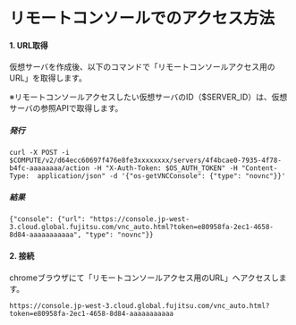 # リモートコンソールでのアクセス方法

#### 1. URL取得

仮想サーバを作成後、以下のコマンドで「リモートコンソールアクセス用のURL」を取得します。

※リモートコンソールアクセスしたい仮想サーバのID（$SERVER_ID）は、仮想サーバの参照APIで取得します。

##### 発行

```
curl -X POST -i $COMPUTE/v2/d64ecc60697f476e8fe3xxxxxxxx/servers/4f4bcae0-7935-4f78-b4fc-aaaaaaaa/action -H "X-Auth-Token: $OS_AUTH_TOKEN" -H "Content-Type:  application/json" -d '{"os-getVNCConsole": {"type": "novnc"}}'
```

##### 結果

```
{"console": {"url": "https://console.jp-west-3.cloud.global.fujitsu.com/vnc_auto.html?token=e80958fa-2ec1-4658-8d84-aaaaaaaaaaa", "type": "novnc"}}
```



#### 2. 接続

chromeブラウザにて「リモートコンソールアクセス用のURL」へアクセスします。

```
https://console.jp-west-3.cloud.global.fujitsu.com/vnc_auto.html?token=e80958fa-2ec1-4658-8d84-aaaaaaaaaaa
```

